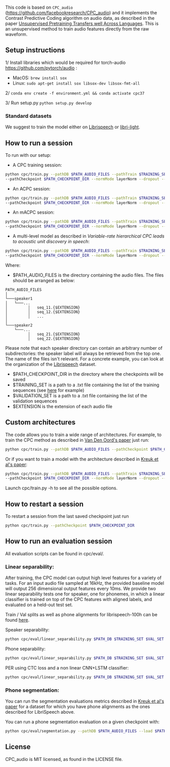 This code is based on `CPC_audio` (<https://github.com/facebookresearch/CPC_audio>) and it implements the Contrast Predictive Coding algorithm on audio data, as described in the paper [Unsupervised Pretraining Transfers well Across Languages](https://arxiv.org/abs/2002.02848). This is an unsupervised method to train audio features directly from the raw waveform.

## Setup instructions

1/ Install libraries which would be required for torch-audio https://github.com/pytorch/audio :
 * MacOS: `brew install sox`
 * Linux: `sudo apt-get install sox libsox-dev libsox-fmt-all`

2/ `conda env create -f environment.yml && conda activate cpc37`

3/ Run setup.py
`python setup.py develop`

### Standard datasets

We suggest to train the model either on [Librispeech](http://www.openslr.org/12/) or [libri-light](https://github.com/facebookresearch/libri-light).


## How to run a session

To run with our setup:

* A CPC training session:

```bash 
python cpc/train.py --pathDB $PATH_AUDIO_FILES --pathTrain $TRAINING_SET --pathVal $VAL_SET --file_extension $EXTENSION
--pathCheckpoint $PATH_CHECKPOINT_DIR --normMode layerNorm --dropout --n_process_loader 1 --batchSizeGPU 32 --nPredicts 12 --limitNegsInBatch 8 --nEpoch 50 --nGPU 2 --nLevelsGRU 2 --schedulerRamp 10 --normalizeCPCScore
```

* An ACPC session:

```bash 
python cpc/train.py --pathDB $PATH_AUDIO_FILES --pathTrain $TRAINING_SET --pathVal $VAL_SET --file_extension $EXTENSION
--pathCheckpoint $PATH_CHECKPOINT_DIR --normMode layerNorm --dropout --n_process_loader 1 --batchSizeGPU 32 --CPCCTC --nPredicts 6 --CPCCTCNumMatched 12 --limitNegsInBatch 8 --nEpoch 50 --nGPU 2 --nLevelsGRU 2 --schedulerRamp 10 --normalizeCPCScore
```

* An mACPC session:

```bash 
python cpc/train.py --pathDB $PATH_AUDIO_FILES --pathTrain $TRAINING_SET --pathVal $VAL_SET --file_extension $EXTENSION
--pathCheckpoint $PATH_CHECKPOINT_DIR --normMode layerNorm --dropout --n_process_loader 1 --batchSizeGPU 32 --CPCCTC --nPredicts 6 --CPCCTCNumMatched 12 --limitNegsInBatch 8 --nEpoch 50 --nGPU 2 --nLevelsGRU 2 --schedulerRamp 10 --normalizeCPCScore --multiLevel --segmentationMode cosineDissimilarity --nPredictsSegment 2 --CPCCTCNumMatchedSegment 4 --negativeSamplingExtSegment 1
```

* A multi-level model as described in _Variable-rate hierarchical CPC leads to acoustic unit discovery in speech_:

```bash 
python cpc/train.py --pathDB $PATH_AUDIO_FILES --pathTrain $TRAINING_SET --pathVal $VAL_SET --file_extension $EXTENSION
--pathCheckpoint $PATH_CHECKPOINT_DIR --normMode layerNorm --dropout --n_process_loader 1 --batchSizeGPU 32 --CPCCTC --nPredicts 6 --CPCCTCNumMatched 12 --limitNegsInBatch 8 --nEpoch 50 --nGPU 2 --nLevelsGRU 2 --schedulerRamp 10 --multiLevel --segmentationMode boundaryPredictor --nPredictsSegment 2 --adjacentNegatives --targetQuantizerSegment robustKmeans
```

Where:
- $PATH_AUDIO_FILES is the directory containing the audio files. The files should be arranged as below:
```
PATH_AUDIO_FILES  
│
└───speaker1
│   └───...
│         │   seq_11.{$EXTENSION}
│         │   seq_12.{$EXTENSION}
│         │   ...
│   
└───speaker2
    └───...
          │   seq_21.{$EXTENSION}
          │   seq_22.{$EXTENSION}
```

Please note that each speaker directory can contain an arbitrary number of subdirectories: the speaker label will always be retrieved from the top one. The name of the files isn't relevant. For a concrete example, you can look at the organization of the [Librispeech](http://www.openslr.org/12/) dataset.

- $PATH_CHECKPOINT_DIR in the directory where the checkpoints will be saved
- $TRAINING_SET is a path to a .txt file containing the list of the training sequences (see [here](https://drive.google.com/drive/folders/1BhJ2umKH3whguxMwifaKtSra0TgAbtfb) for example)
- $VALIDATION_SET is a path to a .txt file containing the list of the validation sequences
- $EXTENSION is the extension of each audio file

## Custom architectures

The code allows you to train a wide range of architectures. For example, to train the CPC method as described in [Van Den Oord's paper](https://arxiv.org/abs/1807.03748) just run:

```bash
python cpc/train.py --pathDB $PATH_AUDIO_FILES --pathCheckpoint $PATH_CHECKPOINT_DIR --pathTrain $TRAINING_SET --pathVal $VAL_SET --file_extension $EXTENSION --normMode batchNorm --rnnMode linear
```

Or if you want to train a model with the architecture described in [Kreuk et al's paper](https://arxiv.org/abs/2007.13465):

```bash 
python cpc/train.py --pathDB $PATH_AUDIO_FILES --pathTrain $TRAINING_SET --pathVal $VAL_SET --file_extension $EXTENSION
--pathCheckpoint $PATH_CHECKPOINT_DIR --normMode layerNorm --dropout --n_process_loader 1 --batchSizeGPU 32 --nPredicts 1 --limitNegsInBatch 8 --nEpoch 50 --nGPU 2 --schedulerRamp 10 --rnnMode none --arMode no_ar --negativeSamplingExt 1 --nPredicts 1 --samplingType samesequence --linearOutput --normalizeCPCScore
```

Launch cpc/train.py -h to see all the possible options.

## How to restart a session

To restart a session from the last saved checkpoint just run
```bash
python cpc/train.py --pathCheckpoint $PATH_CHECKPOINT_DIR
```
## How to run an evaluation session

All evaluation scripts can be found in cpc/eval/.

### Linear separability:

After training, the CPC model can output high level features for a variety of tasks. For an input audio file sampled at 16kHz, the provided baseline model will output 256 dimensional output features every 10ms. We provide two linear separability tests one for speaker, one for phonemes, in which a linear classifier is trained on top of the CPC features with aligned labels, and evaluated on a held-out test set.

Train / Val splits as well as phone alignments for librispeech-100h can be found [here](https://drive.google.com/drive/folders/1BhJ2umKH3whguxMwifaKtSra0TgAbtfb).


Speaker separability:

```bash
python cpc/eval/linear_separability.py $PATH_DB $TRAINING_SET $VAL_SET $CHECKPOINT_TO_LOAD --pathCheckpoint $PATH_CHECKPOINT
```

Phone separability:
```bash
python cpc/eval/linear_separability.py $PATH_DB $TRAINING_SET $VAL_SET $CHECKPOINT_TO_LOAD --pathCheckpoint $PATH_CHECKPOINT --pathPhone $PATH_TO_PHONE_LABELS
```

PER using CTC loss and a non linear CNN+LSTM classifier:
```bash
python cpc/eval/linear_separability.py $PATH_DB $TRAINING_SET $VAL_SET $CHECKPOINT_TO_LOAD --pathCheckpoint $PATH_CHECKPOINT --pathPhone $PATH_TO_PHONE_LABELS --CTC --CTC_forbid_blank --useLSTM --convClassifier
```

### Phone segmentation:

You can run the segmentation evaluations metrics described in [Kreuk et al's paper](https://arxiv.org/abs/2007.13465) for a dataset for which you have phone alignments as the ones described for LibriSpeech above.

You can run a phone segmentation evaluation on a given checkpoint with:

```bash
python cpc/eval/segmentation.py --pathDB $PATH_AUDIO_FILES --load $PATH_CHECKPOINT --pathPhone $PATH_TO_PHONE_LABELS --file_extension $EXTENSION --pathCheckpoint $SAVE_DIR
```

## License

CPC_audio is MIT licensed, as found in the LICENSE file.
